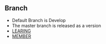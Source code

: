 ##  Branch
+  Default Branch is Develop
+  The master branch is released as a version
+  [LEARING](https://github.com/Tinywan/go-study-line/blob/develop/LEARING.md)
+  [MEMBER](https://github.com/Tinywan/go-study-line/blob/develop/MEMBER.md)



